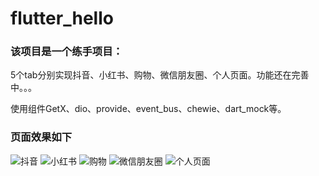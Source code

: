 # flutter_hello

### 该项目是一个练手项目：
5个tab分别实现抖音、小红书、购物、微信朋友圈、个人页面。功能还在完善中。。。

使用组件GetX、dio、provide、event_bus、chewie、dart_mock等。

### 页面效果如下
![抖音](https://github.com/kandyyk/flutter_hello/assets/106481734/dec49b2c-3eee-4e73-99f7-e980a42c12fc)
![小红书](https://github.com/kandyyk/flutter_hello/assets/106481734/b4cd6af7-e348-4fbf-9dfa-63571299bfa7)
![购物](https://github.com/kandyyk/flutter_hello/assets/106481734/032f322d-9219-458b-85dd-bce1120ba035)
![微信朋友圈](https://github.com/kandyyk/flutter_hello/assets/106481734/cd02ec9d-4a28-4b3a-a691-19df5d851258)
![个人页面](https://github.com/kandyyk/flutter_hello/assets/106481734/5031901f-40bd-4f36-b137-f5171c9c4802)